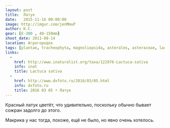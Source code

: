 ```yaml
---
layout: post
title:  Латук
date:   2015-11-16 00:00:00
image: http://imgur.com/jenMmuP
author: К.С.
gear: [E-300 , 40-150mm]
shoot_date: 2011-08-14
location: Агрогородок
tags: [plantae, tracheophyta, magnoliopsida, asterales, asteraceae, lactuca, lactuca sativa]
links:
  -
    href: http://www.inaturalist.org/taxa/122976-Lactuca-sativa
    info: inat
    title: Lactuca sativa
  -
    href: http://www.dxfoto.ru/2016/03/05.html
    info: dxfoto.ru
    title: 2016 03 05 • Латук
---
```


Красный латук цветёт, что удивительно, поскольку обычно бывает сожран задолго до этого.

Макрика у нас тогда, похоже, ещё не было, но явно очень хотелось.
